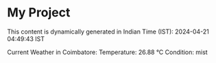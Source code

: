 # My Project

This content is dynamically generated in Indian Time (IST): 2024-04-21 04:49:43 IST


Current Weather in Coimbatore:
Temperature: 26.88 °C
Condition: mist
